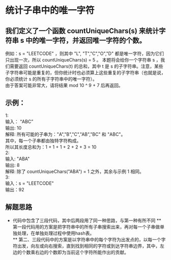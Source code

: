 # 统计子串中的唯一字符
##   我们定义了一个函数 countUniqueChars(s) 来统计字符串 s 中的唯一字符，并返回唯一字符的个数。  
例如：s = "LEETCODE" ，则其中 "L", "T","C","O","D" 都是唯一字符，因为它们只出现一次，所以 countUniqueChars(s) = 5 。
本题将会给你一个字符串 s ，我们需要返回 countUniqueChars(t) 的总和，其中 t 是 s 的子字符串。注意，某些子字符串可能是重复的，但你统计时也必须算上这些重复的子字符串（也就是说，你必须统计 s 的所有子字符串中的唯一字符）。  
由于答案可能非常大，请将结果 mod 10 ^ 9 + 7 后再返回。  
## 示例：  
1:  
输入： “ABC”  
输出: 10  
解释: 所有可能的子串为："A","B","C","AB","BC" 和 "ABC"。  
     其中，每一个子串都由独特字符构成。  
     所以其长度总和为：1 + 1 + 1 + 2 + 2 + 3 = 10  
2:  
输入: "ABA"  
输出: 8  
解释: 除了 countUniqueChars("ABA") = 1 之外，其余与示例 1 相同。  
3:   
输入：s = "LEETCODE"  
输出：92  
## 解题思路
* 代码中包含了三段代码，其中后两段用了同一种思路，与第一种有所不同
** 第一段代码用的方案是把字符串中的所有子串搜索出来，再对每一个子串做单独处理，在单独处理过程中使用hash表。   
** 第二、三段代码中的方案是以字符串中的每个字符为出发点的，以每一个字符出发，向左或向右搜索，直到找到相同的字符或到达字符串边界，其中，左边的个数乘右边的个数即为当前这个字符所能作出的贡献。
